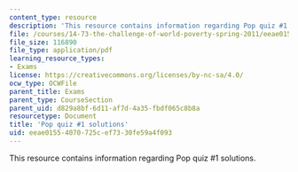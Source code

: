 ```yaml
---
content_type: resource
description: 'This resource contains information regarding Pop quiz #1 solutions.'
file: /courses/14-73-the-challenge-of-world-poverty-spring-2011/eeae01554070725cef7330fe59a4f093_MIT14_73S11_quiz1_sol.pdf
file_size: 116890
file_type: application/pdf
learning_resource_types:
- Exams
license: https://creativecommons.org/licenses/by-nc-sa/4.0/
ocw_type: OCWFile
parent_title: Exams
parent_type: CourseSection
parent_uid: d829a8bf-6d11-af7d-4a35-fbdf065c8b8a
resourcetype: Document
title: 'Pop quiz #1 solutions'
uid: eeae0155-4070-725c-ef73-30fe59a4f093
---
```

This resource contains information regarding Pop quiz #1 solutions.